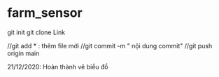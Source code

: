 # farm_sensor
git init
git clone Link

//git add * : thêm file mới
//git commit -m " nội dung commit"
//git push origin main

21/12/2020: Hoàn thành vẽ biểu đồ